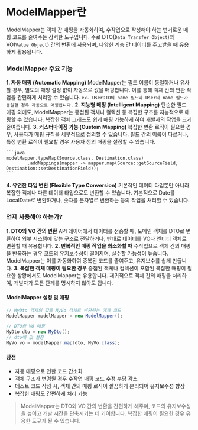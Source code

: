 # ModelMapper란

ModelMapper는 객체 간 매핑을 자동화하여, 수작업으로 작성해야 하는 번거로운 매핑 코드를 줄여주는 강력한 도구입니다. 주로 DTO(`Data Transfer Object`)와 VO(`Value Object`) 간의 변환에 사용되며, 다양한 계층 간 데이터를 주고받을 때 유용하게 활용됩니다.

### ModelMapper 주요 기능

**1. 자동 매핑 (Automatic Mapping)**
ModelMapper는 필드 이름이 동일하거나 유사할 경우, 별도의 매핑 설정 없이 자동으로 값을 매핑합니다. 이를 통해 객체 간의 변환 작업을 간편하게 처리할 수 있습니다.
   `ex. UserDTO의 name 필드와 User의 name 필드가 동일할 경우 자동으로 매핑됩니다.`
**2. 지능형 매핑 (Intelligent Mapping)**
단순한 필드 매핑 외에도, ModelMapper는 중첩된 객체나 컬렉션 등 복잡한 구조를 지능적으로 매핑할 수 있습니다. 복잡한 객체 그래프도 쉽게 매핑 가능하게 하여 개발자의 작업을 크게 줄여줍니다.
**3. 커스터마이징 가능 (Custom Mapping)**
복잡한 변환 로직이 필요한 경우, 사용자가 매핑 규칙을 세부적으로 정의할 수 있습니다. 필드 간의 이름이 다르거나, 특정 변환 로직이 필요할 경우 사용자 정의 매핑을 설정할 수 있습니다.

    ```java
    modelMapper.typeMap(Source.class, Destination.class)
            .addMappings(mapper -> mapper.map(Source::getSourceField, Destination::setDestinationField));
    ```

**4. 유연한 타입 변환 (Flexible Type Conversion)**
기본적인 데이터 타입뿐만 아니라 복잡한 객체나 다른 데이터 타입으로도 변환할 수 있습니다. 기본적으로 Date를 LocalDate로 변환하거나, 숫자를 문자열로 변환하는 등의 작업을 처리할 수 있습니다.

### 언제 사용해야 하는가?

**1. DTO와 VO 간의 변환**
API 레이어에서 데이터를 전송할 때, 도메인 객체를 DTO로 변환하여 외부 시스템에 맞는 구조로 전달하거나, 반대로 데이터를 VO나 엔티티 객체로 변환할 때 유용합니다.
**2. 반복적인 매핑 작업을 최소화할 때**
수작업으로 객체 간의 매핑을 반복하는 경우 코드의 유지보수성이 떨어지며, 실수할 가능성이 높습니다. ModelMapper는 이를 자동화하여 중복된 코드를 줄여주고, 유지보수를 쉽게 만듭니다.
**3. 복잡한 객체 매핑이 필요한 경우**
중첩된 객체나 컬렉션이 포함된 복잡한 매핑이 필요한 상황에서도 ModelMapper는 유용합니다. 재귀적으로 객체 간의 매핑을 처리하여, 개발자가 모든 단계를 명시하지 않아도 됩니다.

#### ModelMapper 설정 및 매핑

```java
// MyDto 객체의 값을 MyVo 객체로 변환하는 예제 코드
ModelMapper modelMapper = new ModelMapper();

// DTO와 VO 매핑
MyDto dto = new MyDto();
// dto에 값 설정
MyVo vo = modelMapper.map(dto, MyVo.class);
```

#### 장점

- 자동 매핑으로 인한 코드 간소화
- 객체 구조가 변경될 경우 수작업 매핑 코드 수정 부담 감소
- 테스트 코드 작성 시, 객체 간의 매핑 로직이 깔끔하게 분리되어 유지보수성 향상
- 복잡한 매핑도 간편하게 처리 가능

> ModelMapper는 DTO와 VO 간의 변환을 간편하게 해주며, 코드의 유지보수성을 높이고 개발 시간을 단축시키는 데 기여합니다. 복잡한 매핑이 필요한 경우 유용한 도구가 될 수 있습니다.
